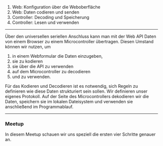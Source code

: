 
1. Web: Konfiguration über die Weboberfläche
2. Web: Daten codieren und senden
3. Controller: Decoding und Speicherung
4. Controller: Lesen und verwenden

---

Über den universellen seriellen Anschluss kann man mit der Web API  Daten von einem Browser zu einem Microcontroller übertragen. Diesen Umstand können wir nutzen, um  
1. in einem Webformular die Daten einzugeben, 
2. sie zu kodieren 
3. sie über die API zu verwenden
4. auf dem Microcontroller zu decodieren
5. und zu verwenden.

Für das Kodieren und Decodieren ist es notwendig, sich Regeln zu definieren wie diese Daten strukturiert sein sollen. Wir definieren unser eigenes Protokoll. Auf der Seite des Microcontrollers dekodieren wir die Daten, speichern sie im lokalen Dateisystem und verwenden sie anschließend im Programmablauf.

---
### Meetup
In diesem Meetup schauen wir uns speziell die ersten vier Schritte genauer an. 
